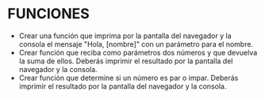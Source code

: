 # FUNCIONES

- Crear una función que imprima por la pantalla del navegador y la consola el mensaje "Hola, [nombre]" con un parámetro para el nombre.
- Crear función que reciba como parámetros dos números y que devuelva la suma de ellos. Deberás imprimir el resultado por la pantalla del navegador y la consola.
- Crear función que determine si un número es par o impar. Deberás imprimir el resultado por la pantalla del navegador y la consola.
